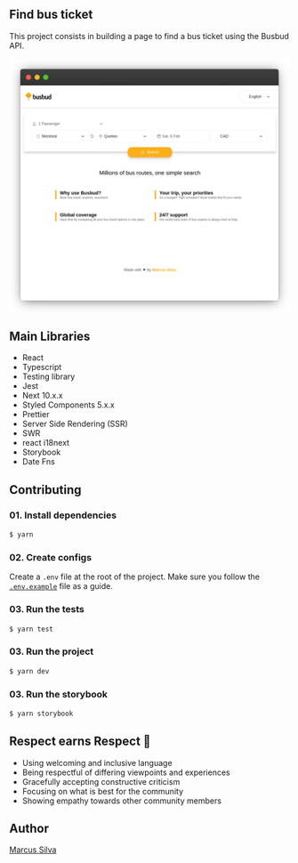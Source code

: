 ## Find bus ticket

This project consists in building a page to find a bus ticket using the Busbud API.

<p align="center">
  <img width="600px" height="auto" src=".github/preview.png"/>
</p>

## Main Libraries
- React
- Typescript
- Testing library
- Jest
- Next 10.x.x
- Styled Components 5.x.x
- Prettier
- Server Side Rendering (SSR)
- SWR
- react i18next
- Storybook
- Date Fns

## Contributing

### 01. Install dependencies

```sh
$ yarn
```

### 02. Create configs

Create a `.env` file at the root of the project. Make sure you follow the [`.env.example`](.env.example) file as a guide.

### 03. Run the tests

```sh
$ yarn test
```

### 03. Run the project
```sh
$ yarn dev
```

### 03. Run the storybook
```sh
$ yarn storybook
```

## Respect earns Respect 👏

- Using welcoming and inclusive language
- Being respectful of differing viewpoints and experiences
- Gracefully accepting constructive criticism
- Focusing on what is best for the community
- Showing empathy towards other community members

## Author
[Marcus Silva](https://mvfsillva.dev)
